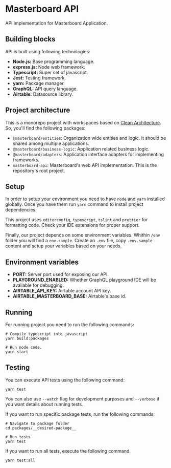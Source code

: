# Masterboard API

API implementation for Masterboard Application.

## Building blocks

API is built using following technologies:

- **Node.js:** Base programming language.
- **express.js:** Node web framework.
- **Typescript:** Super set of javascript.
- **Jest:** Testing framework.
- **yarn:** Package manager.
- **GraphQL:** API query language.
- **Airtable:** Datasource library.

## Project architecture

This is a monorepo project with workspaces based on [Clean Architecture](https://blog.cleancoder.com/uncle-bob/2012/08/13/the-clean-architecture.html). So, you'll find the following packages:

- `@masterboard/entities`: Organization wide entities and logic. It should be shared among multiple applications.
- `@masterboard/business-logic`: Application related business logic.
- `@masterboard/adapters`: Application interface adapters for implementing frameworks.
- `masterboard-api`: Masterboard's web API implementation. This is the repository's root project.

## Setup

In order to setup your environment you need to have `node` and `yarn` installed globally. Once you have them run `yarn` command to install project dependencies.

This project uses `editorconfig`, `typescript`, `tslint` and `prettier` for formatting code. Check your IDE extensions for proper support.

Finally, our project depends on some environment variables. Whithin `/env` folder you will find a `env.sample`. Create an `.env` file, copy `.env.sample` content and setup your variables based on your needs.

## Environment variables

- **PORT:** Server port used for exposing our API.
- **PLAYGROUND_ENABLED:** Whether GraphQL playground IDE will be available for debugging.
- **AIRTABLE_API_KEY:** Airtable account API key.
- **AIRTABLE_MASTERBOARD_BASE:** Airtable's base id.

## Running

For running project you need to run the following commands:

```shell
# Compile typescript into javascript
yarn build:packages

# Run node code.
yarn start
```

## Testing

You can execute API tests using the following command:

```shell
yarn test
```

You can also use `--watch` flag for development purposes and `--verbose` if you want details about running tests.

If you want to run specific package tests, run the following commands:

```shell
# Navigate to package folder
cd packages/__desired-package__

# Run tests
yarn test
```

If you want to run all tests, execute the following command.

```shell
yarn test:all
```
